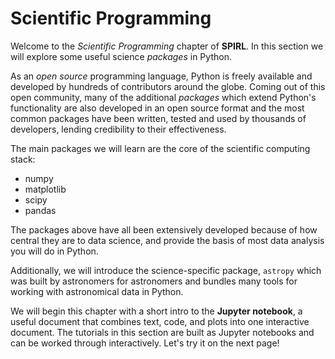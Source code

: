 # Scientific Programming

Welcome to the *Scientific Programming* chapter of **SPIRL**. In this section we will explore some useful science *packages* in Python. 

As an *open source* programming language, Python is freely available and developed by hundreds of contributors around the globe. Coming out of this open community, many of the additional *packages* which extend Python's functionality are also developed in an open source format and the most common packages have been written, tested and used by thousands of developers, lending credibility to their effectiveness.

The main packages we will learn are the core of the scientific computing stack:

- numpy
- matplotlib
- scipy
- pandas

The packages above have all been extensively developed because of how central they are to data science, and provide the basis of most data analysis you will do in Python.

Additionally, we will introduce the science-specific package, `astropy` which was built by astronomers for astronomers and bundles many tools for working with astronomical data in Python.

We will begin this chapter with a short intro to the **Jupyter notebook**, a useful document that combines text, code, and plots into one interactive document. The tutorials in this section are built as Jupyter notebooks and can be worked through interactively. Let's try it on the next page!
